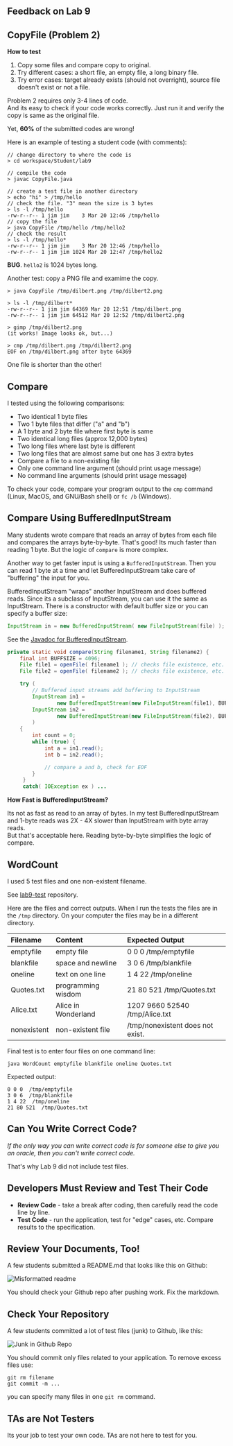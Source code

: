 ## Feedback on Lab 9

## CopyFile (Problem 2)

**How to test**

1. Copy some files and compare copy to original.
2. Try different cases: a short file, an empty file, a long binary file.
3. Try error cases: target already exists (should not overright), source file doesn't exist or not a file.

Problem 2 requires only 3-4 lines of code.   
And its easy to check if your code works correctly.
Just run it and verify the copy is same as the original file.

Yet, **60%** of the submitted codes are wrong!

Here is an example of testing a student code (with comments):

```
// change directory to where the code is
> cd workspace/Student/lab9

// compile the code
> javac CopyFile.java

// create a test file in another directory
> echo "hi" > /tmp/hello
// check the file. "3" mean the size is 3 bytes
> ls -l /tmp/hello
-rw-r--r-- 1 jim jim    3 Mar 20 12:46 /tmp/hello
// copy the file
> java CopyFile /tmp/hello /tmp/hello2
// check the result
> ls -l /tmp/hello*
-rw-r--r-- 1 jim jim    3 Mar 20 12:46 /tmp/hello
-rw-r--r-- 1 jim jim 1024 Mar 20 12:47 /tmp/hello2

```
**BUG**. `hello2` is 1024 bytes long.

Another test: copy a PNG file and examime the copy.

```
> java CopyFile /tmp/dilbert.png /tmp/dilbert2.png

> ls -l /tmp/dilbert*
-rw-r--r-- 1 jim jim 64369 Mar 20 12:51 /tmp/dilbert.png
-rw-r--r-- 1 jim jim 64512 Mar 20 12:52 /tmp/dilbert2.png

> gimp /tmp/dilbert2.png
(it works! Image looks ok, but...)

> cmp /tmp/dilbert.png /tmp/dilbert2.png
EOF on /tmp/dilbert.png after byte 64369
```
One file is shorter than the other!

## Compare

I tested using the following comparisons:

* Two identical 1 byte files
* Two 1 byte files that differ ("a" and "b")
* A 1 byte and 2 byte file where first byte is same
* Two identical long files (approx 12,000 bytes)
* Two long files where last byte is different
* Two long files that are almost same but one has 3 extra bytes
* Compare a file to a non-existing file
* Only one command line argument (should print usage message)
* No command line arguments (should print usage message)

To check your code, compare your program output to the `cmp` command
(Linux, MacOS, and GNU/Bash shell) or `fc /b` (Windows).

## Compare Using BufferedInputStream

Many students wrote compare that reads an array of bytes from each file 
and compares the arrays byte-by-byte.  That's good!  Its much faster
than reading 1 byte.  But the logic of `compare` is more complex.

Another way to get faster input is using a `BufferedInputStream`.
Then you can read 1 byte at a time and let BufferedInputStream
take care of "buffering" the input for you.

BufferedInputStream "wraps" another InputStream and does buffered reads.
Since its a subclass of InputStream, you can use it the same as InputStream.
There is a constructor with default buffer size or you can specify a
buffer size:
```java
InputStream in = new BufferedInputStream( new FileInputStream(file) );
```

See the [Javadoc for BufferedInputStream](https://docs.oracle.com/javase/8/docs/api/java/io/BufferedInputStream.html).

```java
private static void compare(String filename1, String filename2) {
    final int BUFFSIZE = 4096;
    File file1 = openFile( filename1 ); // checks file existence, etc.
    File file2 = openFile( filename2 ); // checks file existence, etc.

    try (
        // Buffered input streams add buffering to InputStream
        InputStream in1 = 
                new BufferedInputStream(new FileInputStream(file1), BUFFSIZE);
        InputStream in2 = 
                new BufferedInputStream(new FileInputStream(file2), BUFFSIZE)
        ) 
    {
        int count = 0;
        while (true) {
            int a = in1.read();
            int b = in2.read();

            // compare a and b, check for EOF
        }
     }
     catch( IOException ex ) ...
```

**How Fast is BufferedInputStream?**

Its not as fast as read to an array of bytes. In my test BufferedInputStream and 1-byte reads was 2X - 4X slower than InputStream with byte array reads.  
But that's acceptable here.  Reading byte-by-byte simplifies the logic of compare.

## WordCount

I used 5 test files and one non-existent filename.

See [lab9-test](https://github.com/OOP2020/lab9-test) repository.

Here are the files and correct outputs.
When I run the tests the files are in the `/tmp` directory.
On your computer the files may be in a different directory.

| Filename    | Content    |  Expected Output                      |
|:------------|:-----------|:--------------------------------------|
| emptyfile   | empty file | 0 0 0 /tmp/emptyfile                  |
| blankfile   | space and newline | 3 0 6 /tmp/blankfile           |
| oneline     | text on one line  | 1 4 22 /tmp/oneline            |
| Quotes.txt  | programming wisdom | 21 80 521 /tmp/Quotes.txt     |
| Alice.txt   | Alice in Wonderland | 1207 9660 52540 /tmp/Alice.txt |
| nonexistent | non-existent file  |/tmp/nonexistent does not exist. |

Final test is to enter four files on one command line:
```
java WordCount emptyfile blankfile oneline Quotes.txt
```
Expected output:
```
0 0 0  /tmp/emptyfile
3 0 6  /tmp/blankfile
1 4 22  /tmp/oneline
21 80 521  /tmp/Quotes.txt
```

## Can You Write Correct Code?

*If the only way you can write correct code is for someone else
to give you an oracle, then you can't write correct code.*

That's why Lab 9 did not include test files.

## Developers Must Review and Test Their Code

* **Review Code** - take a break after coding, then carefully read the code line by line.
* **Test Code** - run the application, test for "edge" cases, etc. Compare results to the specification.


## Review Your Documents, Too!

A few students submitted a README.md that looks like this on Github:

![Misformatted readme](Lab9-misformatted-readme.png)

You should check your Github repo after pushing work.
Fix the markdown.

## Check Your Repository

A few students committed a lot of test files (junk) to Github, like this:

![Junk in Github Repo](Lab9-excess-files.png)

You should commit only files related to your application.
To remove excess files use:

```
git rm filename 
git commit -m ...
```

you can specify many files in one `git rm` command.


## TAs are Not Testers

Its your job to test your own code.  TAs are not here to test for you.
